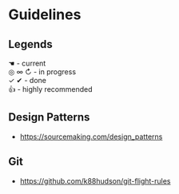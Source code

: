# Guidelines

## Legends
&#x261a; - current  
&#x25ce; &#x221e; &#x21bb; - in progress  
&#x2713; &#x2714; - done  
&#x1f44d; - highly recommended  

## Design Patterns
* https://sourcemaking.com/design_patterns

## Git
* https://github.com/k88hudson/git-flight-rules
